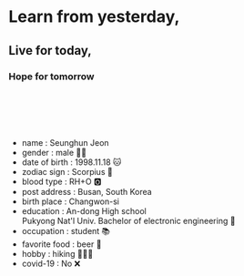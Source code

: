 # **Learn from yesterday,**  
## **Live for today,**  
### **Hope for tomorrow**  


<br></br>
<br></br>

  
  
- name : Seunghun Jeon  
- gender : male 🧑🏻  
- date of birth : 1998.11.18 🐱  
- zodiac sign : Scorpius 🦂  
- blood type : RH+O 🅾  
- post address : Busan, South Korea  
- birth place : Changwon-si  
- education : An-dong High school  
              Pukyong Nat'l Univ. Bachelor of electronic engineering 📱  
- occupation : student 📚  
- favorite food : beer 🍺  
- hobby : hiking 🚶🏻‍♂️  
- covid-19 : No ❌
